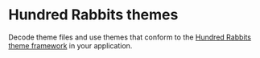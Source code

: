 # Hundred Rabbits themes

Decode theme files and use themes that conform to the [Hundred Rabbits theme framework](https://github.com/hundredrabbits/Themes) in your application.

